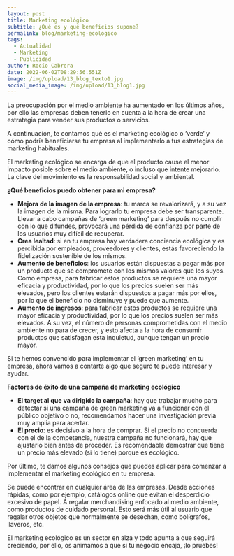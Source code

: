 ```yaml
---
layout: post
title: Marketing ecológico
subtitle: ¿Qué es y qué beneficios supone?
permalink: blog/marketing-ecologico
tags:
  - Actualidad
  - Marketing
  - Publicidad
author: Rocío Cabrera
date: 2022-06-02T08:29:56.551Z
image: /img/upload/13_blog_texto1.jpg
social_media_image: /img/upload/13_blog1.jpg
---
```

La preocupación por el medio ambiente ha aumentado en los últimos años, por ello las empresas deben tenerlo en cuenta a la hora de crear una estrategia para vender sus productos o servicios. 

A continuación, te contamos qué es el marketing ecológico o ‘verde’ y cómo podría beneficiarse tu empresa al implementarlo a tus estrategias de marketing habituales. 

El marketing ecológico se encarga de que el producto cause el menor impacto posible sobre el medio ambiente, o incluso que intente mejorarlo. La clave del movimiento es la responsabilidad social y ambiental. 



**¿Qué beneficios puedo obtener para mi empresa?**

* **Mejora de la imagen de la empresa**: tu marca se revalorizará, y a su vez la imagen de la misma. Para lograrlo tu empresa debe ser transparente. Llevar a cabo campañas de ‘green marketing’ para después no cumplir con lo que difundes, provocará una pérdida de confianza por parte de los usuarios muy difícil de recuperar.
* **Crea lealtad**: si en tu empresa hay verdadera conciencia ecológica y es percibida por empleados, proveedores y clientes, estás favoreciendo la fidelización sostenible de los mismos.
* **Aumento de beneficios**: los usuarios están dispuestas a pagar más por un producto que se compromete con los mismos valores que los suyos. Como empresa, para fabricar estos productos se requiere una mayor eficacia y productividad, por lo que los precios suelen ser más elevados, pero los clientes estarán dispuestos a pagar más por ellos, por lo que el beneficio no disminuye y puede que aumente.
* **Aumento de ingresos**: para fabricar estos productos se requiere una mayor eficacia y productividad, por lo que los precios suelen ser más elevados. A su vez, el número de personas comprometidas con el medio ambiente no para de crecer, y esto afecta a la hora de consumir productos que satisfagan esta inquietud, aunque tengan un precio mayor.



Si te hemos convencido para implementar el ‘green marketing’ en tu empresa, ahora vamos a contarte algo que seguro te puede interesar y ayudar.



**Factores de éxito de una campaña de marketing ecológico**

* **El target al que va dirigido la campaña**: hay que trabajar mucho para detectar si una campaña de green marketing va a funcionar con el público objetivo o no, recomendamos hacer una investigación previa muy amplia para acertar.
* **El precio**: es decisivo a la hora de comprar. Si el precio no concuerda con el de la competencia, nuestra campaña no funcionará, hay que ajustarlo bien antes de proceder. Es recomendable demostrar que tiene un precio más elevado (si lo tiene) porque es ecológico.



Por último, te damos algunos consejos que puedes aplicar para comenzar a implementar el marketing ecológico en tu empresa.

Se puede encontrar en cualquier área de las empresas. Desde acciones rápidas, como por ejemplo, catálogos online que evitan el desperdicio excesivo de papel. A regalar merchandising enfocado al medio ambiente, como productos de cuidado personal. Esto será más útil al usuario que regalar otros objetos que normalmente se desechan, como bolígrafos, llaveros, etc. 



El marketing ecológico es un sector en alza y todo apunta a que seguirá creciendo, por ello, os animamos a que si tu negocio encaja, ¡lo pruebes!